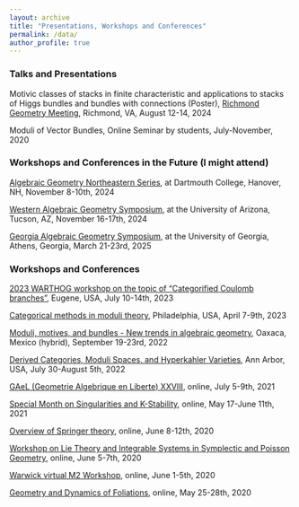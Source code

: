 ```yaml
---
layout: archive
title: "Presentations, Workshops and Conferences"
permalink: /data/
author_profile: true
---
```


### Talks and Presentations

Motivic classes of stacks in finite characteristic and applications to stacks of Higgs bundles and bundles with connections (Poster), <a href="https://math.vcu.edu/rgm/" target="_blank">Richmond Geometry Meeting</a>, Richmond, VA, August 12-14, 2024

Moduli of Vector Bundles, Online Seminar by students, July-November, 2020 

### Workshops and Conferences in the Future (I might attend)

<a href="https://sites.google.com/site/agneshomepage/algebraic-geometry-northeastern-series" target="_blank">Algebraic Geometry Northeastern Series</a>, at Dartmouth College, Hanover, NH, November 8-10th, 2024

<a href="https://sites.google.com/a/wagsymposium.org/current/" target="_blank">Western Algebraic Geometry Symposium</a>, at the University of Arizona, Tucson, AZ, November 16-17th, 2024

<a href="https://sites.google.com/view/gags2025" target="_blank">Georgia Algebraic Geometry Symposium</a>, at the University of Georgia, Athens, Georgia, March 21-23rd, 2025

### Workshops and Conferences

<a href="https://pages.uoregon.edu/belias/WARTHOG/CoulCat/index.html" target="_blank">2023 WARTHOG workshop on the topic of “Categorified Coulomb branches”</a>, Eugene, USA, July 10-14th, 2023

<a href="https://sites.google.com/view/catmoduli2023" target="_blank">Categorical methods in moduli theory</a>, Philadelphia, USA, April 7-9th, 2023

<a href="https://www.birs.ca/events/2022/5-day-workshops/22w5187/schedule" target="_blank">Moduli, motives, and bundles - New trends in algebraic geometry</a>, Oaxaca, Mexico (hybrid), September 19-23rd, 2022

<a href="https://sites.google.com/view/derivedfrg/events/michigan-2022?authuser=0" target="_blank">Derived Categories, Moduli Spaces, and Hyperkahler Varieties</a>, Ann Arbor, USA, July 30-August 5th, 2022

<a href="https://sites.google.com/view/gaelxxviii/home" target="_blank">
GAeL (Geometrie Algebrique en Liberte) XXVIII</a>, online, July 5-9th, 2021

<a href="https://sites.google.com/view/special-month-on-singularities/home" target="_blank">Special Month on Singularities and K-Stability</a>, online, May 17-June 11th, 2021

<a href="https://cgp.ibs.re.kr/activities/conferences/319" target="_blank">Overview of Springer theory</a>, online, June 8-12th, 2020

<a href="http://www.fields.utoronto.ca/activities/19-20/lie-theory" target="_blank">Workshop on Lie Theory and Integrable Systems in Symplectic and Poisson Geometry</a>, online, June 5-7th, 2020

<a href="https://sites.google.com/view/warwick-m2-workshop/home" target="_blank">Warwick virtual M2 Workshop</a>, online, June 1-5th, 2020

<a href="https://www.cirm-math.com/geometry-and-dynamics-of-foliations.html" target="_blank">Geometry and Dynamics of Foliations</a>, online, May 25-28th, 2020
